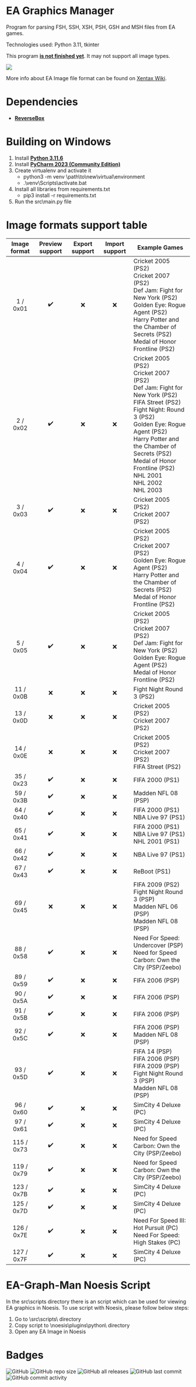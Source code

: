 # EA Graphics Manager
Program for parsing FSH, SSH, XSH, PSH, GSH and MSH files from EA games.

Technologies used: Python 3.11, tkinter

This program **<ins>is not finished yet</ins>**.
It may not support all image types.

<img src="src\data\img\usage_v0.14.1.gif">

More info about EA Image file format can be found on [Xentax Wiki](https://web.archive.org/web/20230817170521/http://wiki.xentax.com/index.php/EA_SSH_FSH_Image).


# Dependencies

* **[ReverseBox](https://github.com/bartlomiejduda/ReverseBox)**


# Building on Windows

1. Install  **[Python 3.11.6](https://www.python.org/downloads/release/python-3116/)**
2. Install **[PyCharm 2023 (Community Edition)](https://www.jetbrains.com/pycharm/download/other.html)**
3. Create virtualenv and activate it
   - python3 -m venv \path\to\new\virtual\environment
   - .\venv\Scripts\activate.bat
4. Install all libraries from requirements.txt
   - pip3 install -r requirements.txt
5. Run the src\main.py file


# Image formats support table

| Image format                | Preview support     | Export support     | Import support     | Example Games                                                                                                                                                                                                                                                                                                |
|-----------------------------|---------------------|--------------------|--------------------|--------------------------------------------------------------------------------------------------------------------------------------------------------------------------------------------------------------------------------------------------------------------------------------------------------------|
| <center>1 / 0x01</center>   | <center>✔️</center> | <center>❌</center> | <center>❌</center> | Cricket 2005 (PS2) <br> Cricket 2007 (PS2) <br> Def Jam: Fight for New York (PS2) <br> Golden Eye: Rogue Agent (PS2) <br> Harry Potter and the Chamber of Secrets (PS2) <br> Medal of Honor Frontline (PS2)                                                                                                  |
| <center>2 / 0x02</center>   | <center>✔️</center> | <center>❌</center> | <center>❌</center> | Cricket 2005 (PS2) <br> Cricket 2007 (PS2) <br> Def Jam: Fight for New York (PS2) <br> FIFA Street (PS2) <br> Fight Night: Round 3 (PS2) <br> Golden Eye: Rogue Agent (PS2) <br> Harry Potter and the Chamber of Secrets (PS2) <br> Medal of Honor Frontline (PS2) <br> NHL 2001 <br> NHL 2002 <br> NHL 2003 |
| <center>3 / 0x03</center>   | <center>✔️</center> | <center>❌</center> | <center>❌</center> | Cricket 2005 (PS2) <br> Cricket 2007 (PS2)                                                                                                                                                                                                                                                                   |
| <center>4 / 0x04</center>   | <center>✔️</center> | <center>❌</center> | <center>❌</center> | Cricket 2005 (PS2) <br> Cricket 2007 (PS2) <br> Golden Eye: Rogue Agent (PS2) <br> Harry Potter and the Chamber of Secrets (PS2) <br> Medal of Honor Frontline (PS2)                                                                                                                                         |
| <center>5 / 0x05</center>   | <center>✔️</center> | <center>❌</center> | <center>❌</center> | Cricket 2005 (PS2) <br> Cricket 2007 (PS2) <br> Def Jam: Fight for New York (PS2) <br> Golden Eye: Rogue Agent (PS2) <br> Medal of Honor Frontline (PS2)                                                                                                                                                     |
| <center>11 / 0x0B</center>  | <center>❌</center>  | <center>❌</center> | <center>❌</center> | Fight Night Round 3 (PS2)                                                                                                                                                                                                                                                                                    |
| <center>13 / 0x0D</center>  | <center>❌</center>  | <center>❌</center> | <center>❌</center> | Cricket 2005 (PS2) <br> Cricket 2007 (PS2)                                                                                                                                                                                                                                                                   |
| <center>14 / 0x0E</center>  | <center>❌</center>  | <center>❌</center> | <center>❌</center> | Cricket 2005 (PS2) <br> Cricket 2007 (PS2)  <br> FIFA Street (PS2)                                                                                                                                                                                                                                           |
| <center>35 / 0x23</center>  | <center>✔️</center> | <center>❌</center> | <center>❌</center> | FIFA 2000 (PS1)                                                                                                                                                                                                                                                                                              |
| <center>59 / 0x3B</center>  | <center>✔️</center> | <center>❌</center> | <center>❌</center> | Madden NFL 08 (PSP)                                                                                                                                                                                                                                                                                          |
| <center>64 / 0x40</center>  | <center>✔️</center> | <center>❌</center> | <center>❌</center> | FIFA 2000 (PS1) <br> NBA Live 97 (PS1)                                                                                                                                                                                                                                                                       |
| <center>65 / 0x41</center>  | <center>✔️</center> | <center>❌</center> | <center>❌</center> | FIFA 2000 (PS1) <br> NBA Live 97 (PS1) <br> NHL 2001 (PS1)                                                                                                                                                                                                                                                   |
| <center>66 / 0x42</center>  | <center>✔️</center> | <center>❌</center> | <center>❌</center> | NBA Live 97 (PS1)                                                                                                                                                                                                                                                                                            |
| <center>67 / 0x43</center>  | <center>✔️</center> | <center>❌</center> | <center>❌</center> | ReBoot (PS1)                                                                                                                                                                                                                                                                                                 |
| <center>69 / 0x45</center>  | <center>❌</center>  | <center>❌</center> | <center>❌</center> | FIFA 2009 (PS2)  <br> Fight Night Round 3 (PSP)  <br> Madden NFL 06 (PSP)  <br> Madden NFL 08 (PSP)                                                                                                                                                                                                          |
| <center>88 / 0x58</center>  | <center>✔️</center> | <center>❌</center> | <center>❌</center> | Need For Speed: Undercover (PSP)  <br>Need for Speed Carbon: Own the City (PSP/Zeebo)                                                                                                                                                                                                                        |
| <center>89 / 0x59</center>  | <center>✔️</center> | <center>❌</center> | <center>❌</center> | FIFA 2006 (PSP)                                                                                                                                                                                                                                                                                              |
| <center>90 / 0x5A</center>  | <center>✔️</center> | <center>❌</center> | <center>❌</center> | FIFA 2006 (PSP)                                                                                                                                                                                                                                                                                              |
| <center>91 / 0x5B</center>  | <center>✔️</center> | <center>❌</center> | <center>❌</center> | FIFA 2006 (PSP)                                                                                                                                                                                                                                                                                              |
| <center>92 / 0x5C</center>  | <center>✔️</center> | <center>❌</center> | <center>❌</center> | FIFA 2006 (PSP) <br> Madden NFL 08 (PSP)                                                                                                                                                                                                                                                                     |
| <center>93 / 0x5D</center>  | <center>✔️</center> | <center>❌</center> | <center>❌</center> | FIFA 14 (PSP) <br> FIFA 2006 (PSP) <br> FIFA 2009 (PSP) <br> Fight Night Round 3 (PSP) <br> Madden NFL 08 (PSP)                                                                                                                                                                                              |
| <center>96 / 0x60</center>  | <center>✔️</center> | <center>❌</center> | <center>❌</center> | SimCity 4 Deluxe (PC)                                                                                                                                                                                                                                                                                        |
| <center>97 / 0x61</center>  | <center>✔️</center> | <center>❌</center> | <center>❌</center> | SimCity 4 Deluxe (PC)                                                                                                                                                                                                                                                                                        |
| <center>115 / 0x73</center> | <center>✔️</center> | <center>❌</center> | <center>❌</center> | Need for Speed Carbon: Own the City (PSP/Zeebo)                                                                                                                                                                                                                                                              |
| <center>119 / 0x79</center> | <center>✔️</center> | <center>❌</center> | <center>❌</center> | Need for Speed Carbon: Own the City (PSP/Zeebo)                                                                                                                                                                                                                                                              |
| <center>123 / 0x7B</center> | <center>✔️</center> | <center>❌</center> | <center>❌</center> | SimCity 4 Deluxe (PC)                                                                                                                                                                                                                                                                                        |
| <center>125 / 0x7D</center> | <center>✔️</center> | <center>❌</center> | <center>❌</center> | SimCity 4 Deluxe (PC)                                                                                                                                                                                                                                                                                        |
| <center>126 / 0x7E</center> | <center>✔️</center> | <center>❌</center> | <center>❌</center> | Need For Speed III: Hot Pursuit (PC) <br> Need For Speed: High Stakes (PC)                                                                                                                                                                                                                                   |
| <center>127 / 0x7F</center> | <center>✔️</center> | <center>❌</center> | <center>❌</center> | SimCity 4 Deluxe (PC)                                                                                                                                                                                                                                                                                        |


# EA-Graph-Man Noesis Script

In the src\scripts directory there is an script
which can be used for viewing EA graphics in Noesis.
To use script with Noesis, please follow below steps:

1. Go to \src\scripts\ directory
2. Copy script to \noesis\plugins\python\ directory
3. Open any EA Image in Noesis

# Badges
![GitHub](https://img.shields.io/github/license/bartlomiejduda/EA-Graphics-Manager?style=plastic)
![GitHub repo size](https://img.shields.io/github/repo-size/bartlomiejduda/EA-Graphics-Manager?style=plastic)
![GitHub all releases](https://img.shields.io/github/downloads/bartlomiejduda/EA-Graphics-Manager/total)
![GitHub last commit](https://img.shields.io/github/last-commit/bartlomiejduda/EA-Graphics-Manager?style=plastic)
![GitHub commit activity](https://img.shields.io/github/commit-activity/y/bartlomiejduda/EA-Graphics-Manager?style=plastic)
